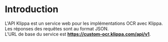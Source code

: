 # Introduction

L'API Klippa est un service web pour les implémentations OCR avec Klippa. <br>
Les réponses des requêtes sont au format JSON.<br>
L'URL de base du service est **https://custom-ocr.klippa.com/api/v1**.